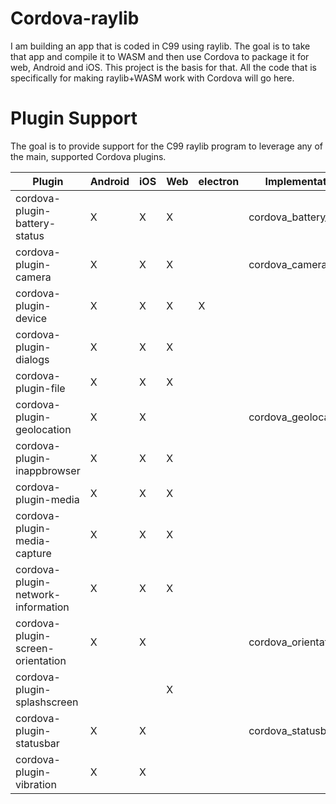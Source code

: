 # Cordova-raylib
I am building an app that is coded in C99 using raylib. The goal is to take that app and compile it to WASM and then use Cordova to package it for web, Android and iOS.  This project is the basis for that.  All the code that is specifically for making raylib+WASM work with Cordova will go here.  

# Plugin Support
The goal is to provide support for the C99 raylib program to leverage any of the main, supported Cordova plugins.  

| Plugin                             | Android | iOS | Web | electron | Implementation       | Status  |
| ------                             | ------- | --- | --- | -------- | -------------------- | ------- |
| cordova-plugin-battery-status      | X       | X   | X   |          | cordova_battery_*    | done    |
| cordova-plugin-camera              | X       | X   | X   |          | cordova_camera_*     | partial |
| cordova-plugin-device              | X       | X   | X   | X        |                      |         |
| cordova-plugin-dialogs             | X       | X   | X   |          |                      |         |
| cordova-plugin-file                | X       | X   | X   |          |                      |         |
| cordova-plugin-geolocation         | X       | X   |     |          | cordova_geolocation_*| done    |
| cordova-plugin-inappbrowser        | X       | X   | X   |          |                      |         |
| cordova-plugin-media               | X       | X   | X   |          |                      |         |
| cordova-plugin-media-capture       | X       | X   | X   |          |                      |         |
| cordova-plugin-network-information | X       | X   | X   |          |                      |         |
| cordova-plugin-screen-orientation  | X       | X   |     |          | cordova_orientation_*| done    |
| cordova-plugin-splashscreen        |         |     | X   |          |                      |         |
| cordova-plugin-statusbar           | X       | X   |     |          | cordova_statusbar_*  | done    |
| cordova-plugin-vibration           | X       | X   |     |          |                      |         |